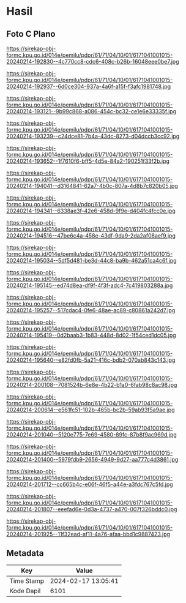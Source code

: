 # Hasil

## Foto C Plano

https://sirekap-obj-formc.kpu.go.id/014e/pemilu/pdpr/61/71/04/10/01/6171041001015-20240214-192830--4c770cc8-cdc6-408c-b26b-16048eee0be7.jpg

https://sirekap-obj-formc.kpu.go.id/014e/pemilu/pdpr/61/71/04/10/01/6171041001015-20240214-192937--6d0ce304-937a-4a6f-a15f-f3afc1981748.jpg

https://sirekap-obj-formc.kpu.go.id/014e/pemilu/pdpr/61/71/04/10/01/6171041001015-20240214-193121--9b99c868-a086-454c-bc32-ce1e6e33335f.jpg

https://sirekap-obj-formc.kpu.go.id/014e/pemilu/pdpr/61/71/04/10/01/6171041001015-20240214-193239--c24dce81-7b4a-43dc-8273-d04dccb3cc92.jpg

https://sirekap-obj-formc.kpu.go.id/014e/pemilu/pdpr/61/71/04/10/01/6171041001015-20240214-193652--1f7610f6-bff5-4d5e-84a2-190251f33f2b.jpg

https://sirekap-obj-formc.kpu.go.id/014e/pemilu/pdpr/61/71/04/10/01/6171041001015-20240214-194041--d3164841-62a7-4b0c-807a-4d8b7c820b05.jpg

https://sirekap-obj-formc.kpu.go.id/014e/pemilu/pdpr/61/71/04/10/01/6171041001015-20240214-194341--6338ae3f-42e6-458d-9f9e-d404fc4fcc0e.jpg

https://sirekap-obj-formc.kpu.go.id/014e/pemilu/pdpr/61/71/04/10/01/6171041001015-20240214-194516--47be6c4a-458e-43df-9da9-2da2af08aef9.jpg

https://sirekap-obj-formc.kpu.go.id/014e/pemilu/pdpr/61/71/04/10/01/6171041001015-20240214-195034--5df5d481-be3d-44c8-ba9b-462a51ca4c6f.jpg

https://sirekap-obj-formc.kpu.go.id/014e/pemilu/pdpr/61/71/04/10/01/6171041001015-20240214-195145--ed74d8ea-df9f-4f3f-adc4-7c419803288a.jpg

https://sirekap-obj-formc.kpu.go.id/014e/pemilu/pdpr/61/71/04/10/01/6171041001015-20240214-195257--517cdac4-0fe6-48ae-ac89-c80861a242d7.jpg

https://sirekap-obj-formc.kpu.go.id/014e/pemilu/pdpr/61/71/04/10/01/6171041001015-20240214-195419--0d2baab3-1b83-448d-8d02-1f54ced1dc05.jpg

https://sirekap-obj-formc.kpu.go.id/014e/pemilu/pdpr/61/71/04/10/01/6171041001015-20240214-195640--e82fd0fb-5a21-416c-bdb2-070ab843c143.jpg

https://sirekap-obj-formc.kpu.go.id/014e/pemilu/pdpr/61/71/04/10/01/6171041001015-20240214-200108--7081524b-6e8e-4b22-b1a0-6fab98c8ac98.jpg

https://sirekap-obj-formc.kpu.go.id/014e/pemilu/pdpr/61/71/04/10/01/6171041001015-20240214-200614--e561fc51-102b-465b-bc2b-59ab93f5a9ae.jpg

https://sirekap-obj-formc.kpu.go.id/014e/pemilu/pdpr/61/71/04/10/01/6171041001015-20240214-201040--5120e775-7e69-4580-89fc-87b8f9ac969d.jpg

https://sirekap-obj-formc.kpu.go.id/014e/pemilu/pdpr/61/71/04/10/01/6171041001015-20240214-201400--5979fdb9-2656-4949-9d27-aa777c4d3861.jpg

https://sirekap-obj-formc.kpu.go.id/014e/pemilu/pdpr/61/71/04/10/01/6171041001015-20240214-201712--cc665b4c-e06f-46f5-a44e-a3fdc767c5fd.jpg

https://sirekap-obj-formc.kpu.go.id/014e/pemilu/pdpr/61/71/04/10/01/6171041001015-20240214-201807--eeefad6e-0d3a-4737-a470-007f326bddc0.jpg

https://sirekap-obj-formc.kpu.go.id/014e/pemilu/pdpr/61/71/04/10/01/6171041001015-20240214-201925--11f32ead-af11-4a76-afaa-bbd1c9887423.jpg


## Metadata

| Key        | Value               |
| ---------- | ------------------- |
| Time Stamp | 2024-02-17 13:05:41 |
| Kode Dapil | 6101                |



